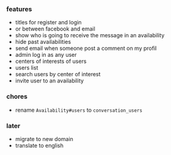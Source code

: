 ### features

- titles for register and login
- or between facebook and email
- show who is going to receive the message in an availability
- hide past availabilities
- send email when someone post a comment on my profil
- admin log in as any user
- centers of interests of users
- users list
- search users by center of interest
- invite user to an availability

### chores

- rename `Availability#users` to `conversation_users`

### later

- migrate to new domain
- translate to english
